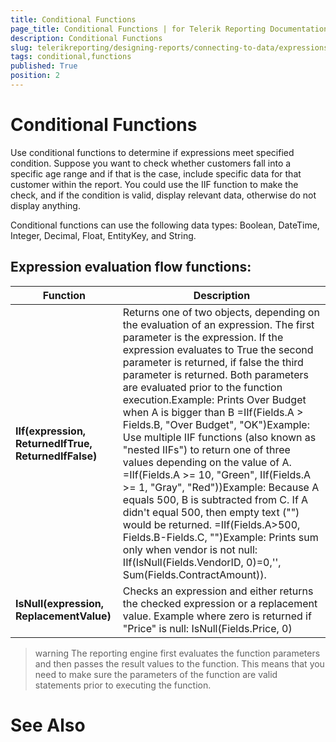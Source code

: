 ```yaml
---
title: Conditional Functions
page_title: Conditional Functions | for Telerik Reporting Documentation
description: Conditional Functions
slug: telerikreporting/designing-reports/connecting-to-data/expressions/expressions-reference/functions/conditional-functions
tags: conditional,functions
published: True
position: 2
---
```


# Conditional Functions



Use conditional functions to determine if expressions meet specified condition. Suppose you want to check      	whether customers fall into a specific age range and if that is the case, include specific data for that customer within the report.     	You could use the IIF function to make the check, and if the condition is valid, display relevant data, otherwise do not      	display anything.

Conditional functions can use the following data types: Boolean, DateTime, Integer, Decimal, Float, EntityKey, and String.

## Expression evaluation flow functions:


| Function | Description |
| ------ | ------ |
| __IIf(expression, ReturnedIfTrue, ReturnedIfFalse)__ |Returns one of two objects, depending on the evaluation of an expression. The first parameter is the expression. If    	the expression evaluates to True the second parameter is returned, if false the third parameter is returned. Both parameters are      evaluated prior to the function execution.Example: Prints Over Budget when A is bigger than B =IIf(Fields.A > Fields.B, "Over Budget", "OK")Example: Use multiple IIF functions (also known as "nested IIFs") to return one of three values depending on the value of A.         =IIf(Fields.A >= 10, "Green", IIf(Fields.A >= 1, "Gray", "Red"))Example: Because A equals 500, B is subtracted from C. If A didn't equal 500, then empty text ("") would be returned. =IIf(Fields.A>500, Fields.B-Fields.C, "")Example: Prints sum only when vendor is not null: IIf(IsNull(Fields.VendorID, 0)=0,'', Sum(Fields.ContractAmount)).|
| __IsNull(expression, ReplacementValue)__ |Checks an expression and either returns the checked expression or a replacement value. Example where zero is returned if "Price" is null: IsNull(Fields.Price, 0)|




>warning The reporting engine first evaluates the function parameters and then passes the result values to the function. This means that 	you need to make sure the parameters of the function are valid statements prior to executing the function. 	


# See Also

